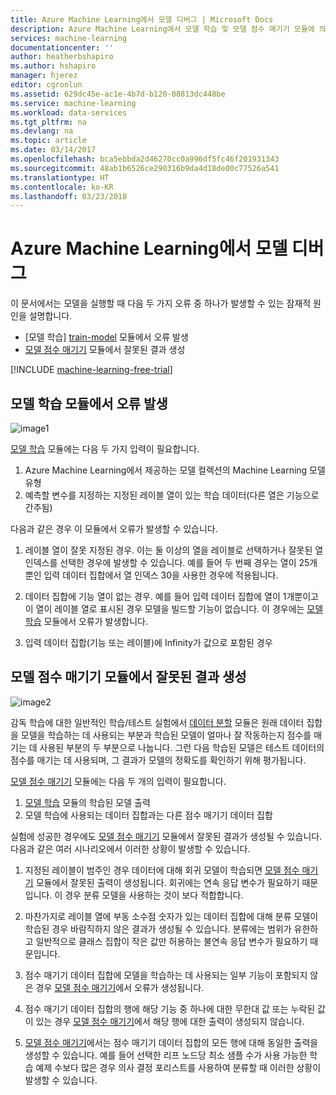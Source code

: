 ```yaml
---
title: Azure Machine Learning에서 모델 디버그 | Microsoft Docs
description: Azure Machine Learning에서 모델 학습 및 모델 점수 매기기 모듈에 의해 생성된 오류를 디버그하는 방법
services: machine-learning
documentationcenter: ''
author: heatherbshapiro
ms.author: hshapiro
manager: hjerez
editor: cgronlun
ms.assetid: 629dc45e-ac1e-4b7d-b120-08813dc448be
ms.service: machine-learning
ms.workload: data-services
ms.tgt_pltfrm: na
ms.devlang: na
ms.topic: article
ms.date: 03/14/2017
ms.openlocfilehash: bca5ebbda2d46270cc0a996df5fc46f201931343
ms.sourcegitcommit: 48ab1b6526ce290316b9da4d18de00c77526a541
ms.translationtype: HT
ms.contentlocale: ko-KR
ms.lasthandoff: 03/23/2018
---
```

# <a name="debug-your-model-in-azure-machine-learning"></a>Azure Machine Learning에서 모델 디버그

이 문서에서는 모델을 실행할 때 다음 두 가지 오류 중 하나가 발생할 수 있는 잠재적 원인을 설명합니다.

* [모델 학습] [train-model] 모듈에서 오류 발생 
* [모델 점수 매기기][score-model] 모듈에서 잘못된 결과 생성 

[!INCLUDE [machine-learning-free-trial](../../../includes/machine-learning-free-trial.md)]

## <a name="train-model-module-produces-an-error"></a>모델 학습 모듈에서 오류 발생

![image1](./media/debug-models/train_model-1.png)

[모델 학습][train-model] 모듈에는 다음 두 가지 입력이 필요합니다.

1. Azure Machine Learning에서 제공하는 모델 컬렉션의 Machine Learning 모델 유형
2. 예측할 변수를 지정하는 지정된 레이블 열이 있는 학습 데이터(다른 열은 기능으로 간주됨)

다음과 같은 경우 이 모듈에서 오류가 발생할 수 있습니다.

1. 레이블 열이 잘못 지정된 경우. 이는 둘 이상의 열을 레이블로 선택하거나 잘못된 열 인덱스를 선택한 경우에 발생할 수 있습니다. 예를 들어 두 번째 경우는 열이 25개뿐인 입력 데이터 집합에서 열 인덱스 30을 사용한 경우에 적용됩니다.

2. 데이터 집합에 기능 열이 없는 경우. 예를 들어 입력 데이터 집합에 열이 1개뿐이고 이 열이 레이블 열로 표시된 경우 모델을 빌드할 기능이 없습니다. 이 경우에는 [모델 학습][train-model] 모듈에서 오류가 발생합니다.

3. 입력 데이터 집합(기능 또는 레이블)에 Infinity가 값으로 포함된 경우

## <a name="score-model-module-produces-incorrect-results"></a>모델 점수 매기기 모듈에서 잘못된 결과 생성

![image2](./media/debug-models/train_test-2.png)

감독 학습에 대한 일반적인 학습/테스트 실험에서 [데이터 분할][split] 모듈은 원래 데이터 집합을 모델을 학습하는 데 사용되는 부분과 학습된 모델이 얼마나 잘 작동하는지 점수를 매기는 데 사용된 부분의 두 부분으로 나눕니다. 그런 다음 학습된 모델은 테스트 데이터의 점수를 매기는 데 사용되며, 그 결과가 모델의 정확도를 확인하기 위해 평가됩니다.

[모델 점수 매기기][score-model] 모듈에는 다음 두 개의 입력이 필요합니다.

1. [모델 학습][train-model] 모듈의 학습된 모델 출력
2. 모델 학습에 사용되는 데이터 집합과는 다른 점수 매기기 데이터 집합

실험에 성공한 경우에도 [모델 점수 매기기][score-model] 모듈에서 잘못된 결과가 생성될 수 있습니다. 다음과 같은 여러 시나리오에서 이러한 상황이 발생할 수 있습니다.

1. 지정된 레이블이 범주인 경우 데이터에 대해 회귀 모델이 학습되면 [모델 점수 매기기][score-model] 모듈에서 잘못된 출력이 생성됩니다. 회귀에는 연속 응답 변수가 필요하기 때문입니다. 이 경우 분류 모델을 사용하는 것이 보다 적합합니다. 

2. 마찬가지로 레이블 열에 부동 소수점 숫자가 있는 데이터 집합에 대해 분류 모델이 학습된 경우 바람직하지 않은 결과가 생성될 수 있습니다. 분류에는 범위가 유한하고 일반적으로 클래스 집합이 작은 값만 허용하는 불연속 응답 변수가 필요하기 때문입니다.

3. 점수 매기기 데이터 집합에 모델을 학습하는 데 사용되는 일부 기능이 포함되지 않은 경우 [모델 점수 매기기][score-model]에서 오류가 생성됩니다.

4. 점수 매기기 데이터 집합의 행에 해당 기능 중 하나에 대한 무한대 값 또는 누락된 값이 있는 경우 [모델 점수 매기기][score-model]에서 해당 행에 대한 출력이 생성되지 않습니다.

5. [모델 점수 매기기][score-model]에서는 점수 매기기 데이터 집합의 모든 행에 대해 동일한 출력을 생성할 수 있습니다. 예를 들어 선택한 리프 노드당 최소 샘플 수가 사용 가능한 학습 예제 수보다 많은 경우 의사 결정 포리스트를 사용하여 분류할 때 이러한 상황이 발생할 수 있습니다.

<!-- Module References -->
[score-model]: https://msdn.microsoft.com/library/azure/401b4f92-e724-4d5a-be81-d5b0ff9bdb33/
[split]: https://msdn.microsoft.com/library/azure/70530644-c97a-4ab6-85f7-88bf30a8be5f/
[train-model]: https://msdn.microsoft.com/library/azure/5cc7053e-aa30-450d-96c0-dae4be720977/

